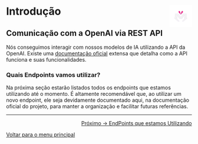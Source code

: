 # Introdução <img align="right" src="https://github.com/MorpphAI/platform.Morph/blob/main/content/images/morphTrans.png" alt="Imagem da linguagem" width="60">

## Comunicação com a OpenAI via REST API

Nós conseguimos interagir com nossos modelos de IA utilizando a API da OpenAI. Existe uma [documentação oficial](https://platform.openai.com/docs/overview) extensa que detalha como a API funciona e suas funcionalidades.

### **Quais Endpoints vamos utilizar?**

Na próxima seção estarão listados todos os endpoints que estamos utilizando até o momento. É altamente recomendável que, ao utilizar um novo endpoint, ele seja devidamente documentado aqui, na documentação oficial do projeto, para manter a organização e facilitar futuras referências.

---

<p align="right">
  <a href="https://github.com/MorpphAI/platform.Morph/blob/main/content/intro/introRestOpenIA.md">Próximo -> EndPoints que estamos Utilizando</a>
</p>

<p align="left">
  <a href="https://github.com/MorpphAI/platform.Morph">Voltar para o menu principal</a>
</p>

